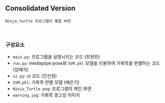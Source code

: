 ## Consolidated Version

`Ninja_turtle 프로그램의 통합 버전`

<br>

### 구성요소

+ `main.py`: 프로그램을 실행시키는 코드 (최현민)
+ `run.py`: mediapipe pose와 `SVM.pkl` 모델을 이용하여 거북목을 판별하는 코드 (임혜지)
+ `ui.py`: ui 코드 (안선정)
+ `SVM.pkl`: 거북목 판별 모델 (배은기)
+ `Ninja_Turtle.png`: 프로그램의 메인 화면
+ `warning.jpg`: 거북목 경고성 이미지